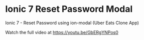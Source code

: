 # Ionic 7 Reset Password Modal
 Ionic 7 - Reset Password using ion-modal (Uber Eats Clone App)
 
 Watch the full video at https://youtu.be/GbERgYNPos0

